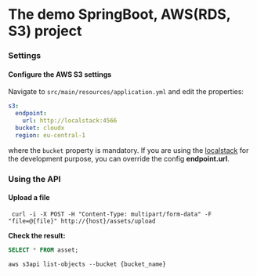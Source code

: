 # The demo SpringBoot, AWS(RDS, S3) project

### Settings

#### Configure the AWS S3 settings
Navigate to `src/main/resources/application.yml` and edit the properties:
```yaml
s3:
  endpoint:
    url: http://localstack:4566
  bucket: cloudx
  region: eu-central-1
```
where the `bucket` property is mandatory. If you are using the [localstack](https://github.com/localstack/localstack) 
for the development purpose, you can override the config **endpoint.url**.

### Using the API

#### Upload a file

```shell
 curl -i -X POST -H "Content-Type: multipart/form-data" -F "file=@{file}" http://{host}/assets/upload
```

**Check the result:**
```sql
SELECT * FROM asset;
```
```shell
aws s3api list-objects --bucket {bucket_name}
```



